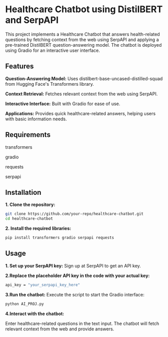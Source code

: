 # Healthcare Chatbot using DistilBERT and SerpAPI

This project implements a Healthcare Chatbot that answers health-related questions by fetching context from the web using SerpAPI and applying a pre-trained DistilBERT question-answering model. 
The chatbot is deployed using Gradio for an interactive user interface.


## Features


**Question-Answering Model:** Uses distilbert-base-uncased-distilled-squad from Hugging Face's Transformers library.

**Context Retrieval:** Fetches relevant context from the web using SerpAPI.

**Interactive Interface:** Built with Gradio for ease of use.

**Applications:** Provides quick healthcare-related answers, helping users with basic information needs.


## Requirements


transformers

gradio

requests

serpapi


## Installation


**1. Clone the repository:**

```bash
git clone https://github.com/your-repo/healthcare-chatbot.git
cd healthcare-chatbot
```

**2. Install the required libraries:**

```bash
pip install transformers gradio serpapi requests
```


## Usage


**1. Set up your SerpAPI key:**
Sign up at SerpAPI to get an API key.

**2.Replace the placeholder API key in the code with your actual key:**

```bash
api_key = "your_serpapi_key_here"
```

**3.Run the chatbot:** Execute the script to start the Gradio interface:

```bash
python AI_PROJ.py
```

**4.Interact with the chatbot:**

Enter healthcare-related questions in the text input.
The chatbot will fetch relevant context from the web and provide answers.
